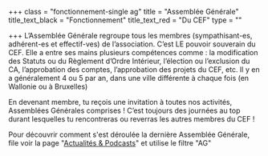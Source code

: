 +++
class = "fonctionnement-single ag"
title = "Assemblée Générale"
title_text_black = "Fonctionnement"
title_text_red = "Du CEF"
type = ""

+++
L’Assemblée Générale regroupe tous les membres (sympathisant-es, adhérent-es et effectif-ves) de l’association. C’est LE pouvoir souverain du CEF. Elle a entre ses mains plusieurs compétences comme : la modification des Statuts ou du Règlement d’Ordre Intérieur, l’élection ou l’exclusion du CA, l’approbation des comptes, l’approbation des projets du CEF, etc. Il y en a généralement 4 ou 5 par an, dans une ville différente à chaque fois (en Wallonie ou à Bruxelles)

En devenant membre, tu reçois une invitation à toutes nos activités, Assemblées Générales comprises ! C’est toujours des journées au top durant lesquelles tu rencontreras ou reverras les autres membres du CEF !

Pour découvrir comment s'est déroulée la dernière Assemblée Générale, file voir la page "[Actualités & Podcasts](/actualites-podcasts/)" et utilise le filtre "AG"
